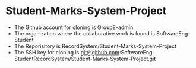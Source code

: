 # Student-Marks-System-Project

- The Github account for cloning is Group8-admin
- The organization where the collaborative work is found is SoftwareEng-Student
- The Reporisitory is RecordSystem/Student-Marks-System-Project
- The SSH key for cloning is git@github.com:SoftwareEng-StudentRecordSystem/Student-Marks-System-Project.git
